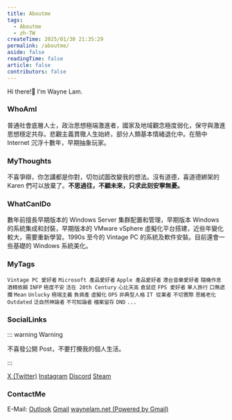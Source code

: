 ```yaml
---
title: Aboutme
tags:
  - Aboutme
  - zh-TW
createTime: 2025/01/30 21:35:29
permalink: /aboutme/
aside: false
readingTime: false
article: false
contributors: false
---
```

Hi there!👋 I‘m Wayne Lam.

### WhoAmI

普通社會底層人士，政治思想極端激進者，國家及地域觀念極度弱化，保守與激進思想穩定共存。悲觀主義貫徹人生始終，部分人類基本情緒退化中。在簡中 Internet 沉浮十數年，早期抽象玩家。

### MyThoughts

不喜爭辯，你怎講都是你對，切勿試圖改變我的想法。沒有道德，喜道德綁架的 Karen 們可以放棄了。**不思過往，不顧未來，只求此刻安寧無憂。**

### WhatCanIDo

數年前擅長早期版本的 Windows Server 集群配置和管理，早期版本 Windows 的系統集成和封裝，早期版本的 VMware vSphere 虛擬化平台搭建，近些年變化較大，需要重新學習。1990s 至今的 Vintage PC 的系統及軟件安裝。目前還會一些基礎的 Windows 系統美化。

### MyTags

`Vintage PC 愛好者` `Microsoft 產品愛好者` `Apple 產品愛好者` `港台音樂愛好者` `隨機作息` `酒精依賴` `INFP` `極度不安` `活在 20th Century` `心比天高` `倉鼠症` `FPS 愛好者` `單人旅行` `口無遮攔` `Mean` `Unlucky` `極端主義` `負資產` `虛擬化` `OPS` `非典型人格` `IT 從業者` `不切實際` `思維老化` `Outdated` `泛自然神論者` `不可知論者` `檔案留存` `DND` `...`

### SocialLinks

::: warning Warning

不喜發公開 Post，不要打攪我的個人生活。

:::

[X (Twitter)](https://x.com/WayneLamNG/) [Instagram](https://www.instagram.com/waynelam0/) [Discord](https://discord.gg/sxGaEjAc/) [Steam](https://steamcommunity.com/id/god_night_/)

### ContactMe

E-Mail: [Outlook](mailto:god_night_@outlook.com) [Gmail](mailto:godnightg@gmail.com) [waynelam.net (Powered by Gmail)](mailto:i@waynelam.net)